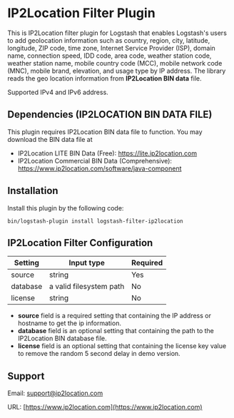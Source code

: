 # IP2Location Filter Plugin
This is IP2Location filter plugin for Logstash that enables Logstash's users to add geolocation information such as country, region, city, latitude, longitude, ZIP code, time zone, Internet Service Provider (ISP), domain name, connection speed, IDD code, area code, weather station code, weather station name, mobile country code (MCC), mobile network code (MNC), mobile brand, elevation, and usage type by IP address. The library reads the geo location information from **IP2Location BIN data** file.

Supported IPv4 and IPv6 address.


## Dependencies (IP2LOCATION BIN DATA FILE)
This plugin requires IP2Location BIN data file to function. You may download the BIN data file at
* IP2Location LITE BIN Data (Free): https://lite.ip2location.com
* IP2Location Commercial BIN Data (Comprehensive): https://www.ip2location.com/software/java-component


## Installation
Install this plugin by the following code:
```
bin/logstash-plugin install logstash-filter-ip2location
```


## IP2Location Filter Configuration
|Setting|Input type|Required|
|---|---|---|
|source|string|Yes|
|database|a valid filesystem path|No|
|license|string|No|

* **source** field is a required setting that containing the IP address or hostname to get the ip information.
* **database** field is an optional setting that containing the path to the IP2Location BIN database file.
* **license** field is an optional setting that containing the license key value to remove the random 5 second delay in demo version.


## Support
Email: support@ip2location.com

URL: [https://www.ip2location.com](https://www.ip2location.com)